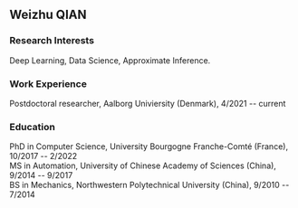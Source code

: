 

## Weizhu QIAN

### Research Interests
Deep Learning, Data Science, Approximate Inference. 


### Work Experience
Postdoctoral researcher, Aalborg Univiersity (Denmark), 4/2021 -- current


### Education
PhD in Computer Science, University Bourgogne Franche-Comté (France), 10/2017 -- 2/2022 <br>
MS in Automation, University of Chinese Academy of Sciences (China), 9/2014 -- 9/2017 <br>
BS in Mechanics, Northwestern Polytechnical University (China), 9/2010 -- 7/2014 <br>




